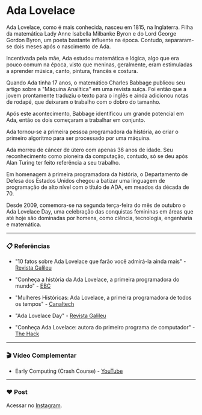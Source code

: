 # Ada Lovelace

Ada Lovelace, como é mais conhecida, nasceu em 1815, na Inglaterra. Filha da matemática Lady Anne Isabella Milbanke Byron e do Lord George Gordon Byron, um poeta bastante influente na época. Contudo, separaram-se dois meses após o nascimento de Ada.

Incentivada pela mãe, Ada estudou matemática e lógica, algo que era pouco comum na época, visto que meninas, geralmente, eram estimuladas a aprender música, canto, pintura, francês e costura.

Quando Ada tinha 17 anos, o matemático Charles Babbage publicou seu artigo sobre a "Máquina Analítica" em uma revista suíça. Foi então que a jovem prontamente traduziu o texto para o inglês e ainda adicionou notas de rodapé, que deixaram o trabalho com o dobro do tamanho.

Após este acontecimento, Babbage identificou um grande potencial em Ada, então os dois começaram a trabalhar em conjunto.

Ada tornou-se a primeira pessoa programadora da história, ao criar o primeiro algoritmo para ser processado por uma máquina.

Ada morreu de câncer de útero com apenas 36 anos de idade. Seu reconhecimento como pioneira da computação, contudo, só se deu após Alan Turing ter feito referência a seu trabalho.

Em homenagem à primeira programadora da história, o Departamento de Defesa dos Estados Unidos chegou a batizar uma linguagem de programação de alto nível com o título de ADA, em meados da década de 70.

Desde 2009, comemora-se na segunda terça-feira do mês de outubro o Ada Lovelace Day, uma celebração das conquistas femininas em áreas que até hoje são dominadas por homens, como ciência, tecnologia, engenharia e matemática.

---

### 📋 Referências

- "10 fatos sobre Ada Lovelace que farão você admirá-la ainda mais" - [Revista Galileu](https://revistagalileu.globo.com/Sociedade/Curiosidade/noticia/2018/02/10-fatos-sobre-ada-lovelace-que-farao-voce-admira-la-ainda-mais.html)

- "Conheça a história da Ada Lovelace, a primeira programadora do mundo" - [EBC](https://memoria.ebc.com.br/tecnologia/2015/03/conheca-historia-da-ada-lovelace-primeira-programadora-do-mundo)

- "Mulheres Históricas: Ada Lovelace, a primeira programadora de todos os tempos" - [Canaltech](https://canaltech.com.br/curiosidades/mulheres-historicas-ada-lovelace-a-primeira-programadora-de-todos-os-tempos-71395/)

- "Ada Lovelace Day" - [Revista Galileu](https://revistagalileu.globo.com/Caminhos-para-o-futuro/Desenvolvimento/noticia/2016/10/ada-lovelace-day.html)

- "Conheça Ada Lovelace: autora do primeiro programa de computador" - [The Hack](https://thehack.com.br/conheca-ada-lovelace-matematica-do-seculo-xix-autora-do-primeiro-programa-de-computador/)

---

### 🎬 Vídeo Complementar

- Early Computing (Crash Course) - [YouTube](https://www.youtube.com/watch?v=O5nskjZ_GoI)

---

### :heart: Post

Acessar no [Instagram](https://www.instagram.com/p/CU1Kjr9skpv/).
